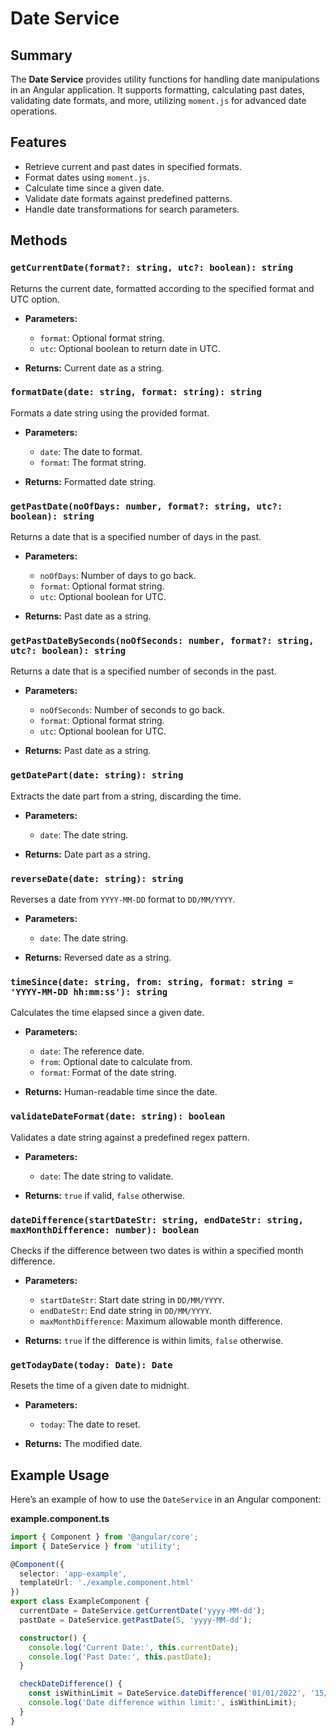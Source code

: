 # Date Service

## Summary

The **Date Service** provides utility functions for handling date manipulations in an Angular application. It supports formatting, calculating past dates, validating date formats, and more, utilizing `moment.js` for advanced date operations.

## Features

- Retrieve current and past dates in specified formats.
- Format dates using `moment.js`.
- Calculate time since a given date.
- Validate date formats against predefined patterns.
- Handle date transformations for search parameters.

## Methods

### `getCurrentDate(format?: string, utc?: boolean): string`

Returns the current date, formatted according to the specified format and UTC option.

- **Parameters:**
  - `format`: Optional format string.
  - `utc`: Optional boolean to return date in UTC.

- **Returns:** Current date as a string.

### `formatDate(date: string, format: string): string`

Formats a date string using the provided format.

- **Parameters:**
  - `date`: The date to format.
  - `format`: The format string.

- **Returns:** Formatted date string.

### `getPastDate(noOfDays: number, format?: string, utc?: boolean): string`

Returns a date that is a specified number of days in the past.

- **Parameters:**
  - `noOfDays`: Number of days to go back.
  - `format`: Optional format string.
  - `utc`: Optional boolean for UTC.

- **Returns:** Past date as a string.

### `getPastDateBySeconds(noOfSeconds: number, format?: string, utc?: boolean): string`

Returns a date that is a specified number of seconds in the past.

- **Parameters:**
  - `noOfSeconds`: Number of seconds to go back.
  - `format`: Optional format string.
  - `utc`: Optional boolean for UTC.

- **Returns:** Past date as a string.

### `getDatePart(date: string): string`

Extracts the date part from a string, discarding the time.

- **Parameters:**
  - `date`: The date string.

- **Returns:** Date part as a string.

### `reverseDate(date: string): string`

Reverses a date from `YYYY-MM-DD` format to `DD/MM/YYYY`.

- **Parameters:**
  - `date`: The date string.

- **Returns:** Reversed date as a string.

### `timeSince(date: string, from: string, format: string = 'YYYY-MM-DD hh:mm:ss'): string`

Calculates the time elapsed since a given date.

- **Parameters:**
  - `date`: The reference date.
  - `from`: Optional date to calculate from.
  - `format`: Format of the date string.

- **Returns:** Human-readable time since the date.

### `validateDateFormat(date: string): boolean`

Validates a date string against a predefined regex pattern.

- **Parameters:**
  - `date`: The date string to validate.

- **Returns:** `true` if valid, `false` otherwise.

### `dateDifference(startDateStr: string, endDateStr: string, maxMonthDifference: number): boolean`

Checks if the difference between two dates is within a specified month difference.

- **Parameters:**
  - `startDateStr`: Start date string in `DD/MM/YYYY`.
  - `endDateStr`: End date string in `DD/MM/YYYY`.
  - `maxMonthDifference`: Maximum allowable month difference.

- **Returns:** `true` if the difference is within limits, `false` otherwise.

### `getTodayDate(today: Date): Date`

Resets the time of a given date to midnight.

- **Parameters:**
  - `today`: The date to reset.

- **Returns:** The modified date.

## Example Usage

Here’s an example of how to use the `DateService` in an Angular component:

**example.component.ts**

```typescript
import { Component } from '@angular/core';
import { DateService } from 'utility';

@Component({
  selector: 'app-example',
  templateUrl: './example.component.html'
})
export class ExampleComponent {
  currentDate = DateService.getCurrentDate('yyyy-MM-dd');
  pastDate = DateService.getPastDate(5, 'yyyy-MM-dd');

  constructor() {
    console.log('Current Date:', this.currentDate);
    console.log('Past Date:', this.pastDate);
  }

  checkDateDifference() {
    const isWithinLimit = DateService.dateDifference('01/01/2022', '15/02/2022', 2);
    console.log('Date difference within limit:', isWithinLimit);
  }
}
